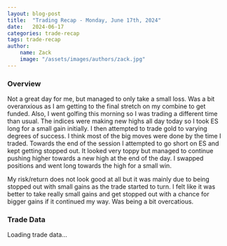 ```yaml
---
layout: blog-post
title:  "Trading Recap - Monday, June 17th, 2024"
date:   2024-06-17
categories: trade-recap
tags: trade-recap
author:
    name: Zack
    image: "/assets/images/authors/zack.jpg"
---
```


### Overview
Not a great day for me, but managed to only take a small loss. Was a bit overanxious as I am getting to the final stretch on my combine to get funded. Also, I went golfing this morning so I was trading a different time than usual. The indices were making new highs all day today so I took ES long for a small gain initially. I then attempted to trade gold to varying degrees of success. I think most of the big moves were done by the time I traded. Towards the end of the session I attempted to go short on ES and kept getting stopped out. It looked very toppy but managed to continue pushing higher towards a new high at the end of the day. I swapped positions and went long towards the high for a small win. 

My risk/return does not look good at all but it was mainly due to being stopped out with small gains as the trade started to turn. I felt like it was better to take really small gains and get stopped out with a chance for bigger gains if it continued my way. Was being a bit overcatious.


### Trade Data

<div class="trade-table-container">
<div id="trade-table-placeholder">Loading trade data...</div>

<script>
  document.addEventListener("DOMContentLoaded", function() {
    const tradeDate = "2024-06-17";  // Replace with the date of the trades you want to display
    const apiEndpoint = "https://x6vqzeow7a.execute-api.us-east-1.amazonaws.com/default/get-trade-recaps";
    fetchTradeData(tradeDate, 'trade-table-placeholder', apiEndpoint);
  });
</script>


</div>